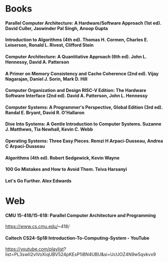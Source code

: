 # Books

#### Parallel Computer Architecture: A Hardware/Software Approach (1st ed). David Culler, Jaswinder Pal Singh, Anoop Gupta

#### Introduction to Algorithms (4th ed). Thomas H. Cormen, Charles E. Leiserson, Ronald L. Rivest, Clifford Stein

#### Computer Architecture: A Quantitative Approach (6th ed). John L. Hennessy, David A. Patterson

#### A Primer on Memory Consistency and Cache Coherence (2nd ed). Vijay Nagarajan, Daniel J. Sorin, Mark D. Hill

#### Computer Organization and Design RISC-V Edition: The Hardware Software Interface (2nd ed). David A. Patterson, John L. Hennessy

#### Computer Systems: A Programmer's Perspective, Global Edition (3rd ed). Randal E. Bryant, David R. O'Hallaron

#### Dive Into Systems: A Gentle Introduction to Computer Systems. Suzanne J. Matthews, Tia Newhall, Kevin C. Webb

#### Operating Systems: Three Easy Pieces. Remzi H Arpaci-Dusseau, Andrea C Arpaci-Dusseau

#### Algorithms (4th ed). Robert Sedgewick, Kevin Wayne

#### 100 Go Mistakes and How to Avoid Them. Teiva Harsanyi

#### Let's Go Further. Alex Edwards

# Web

#### CMU 15-418/15-618: Parallel Computer Architecture and Programming

<https://www.cs.cmu.edu/>~418/

#### Caltech CS24-Sp18:Introduction-To-Computing-System - YouTube

<https://youtube.com/playlist>?list=PL3swII2vlVoXiqUBV524pKEsP1iBN4UBU&si=UcUOZ4N9w5qvkvx9
